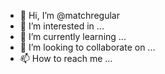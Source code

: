 - 👋 Hi, I’m @matchregular
- 👀 I’m interested in ...
- 🌱 I’m currently learning ...
- 💞️ I’m looking to collaborate on ...
- 📫 How to reach me ...

<!---
matchregular/matchregular is a ✨ special ✨ repository because its `README.md` (this file) appears on your GitHub profile.
You can click the Preview link to take a look at your changes.
--->
